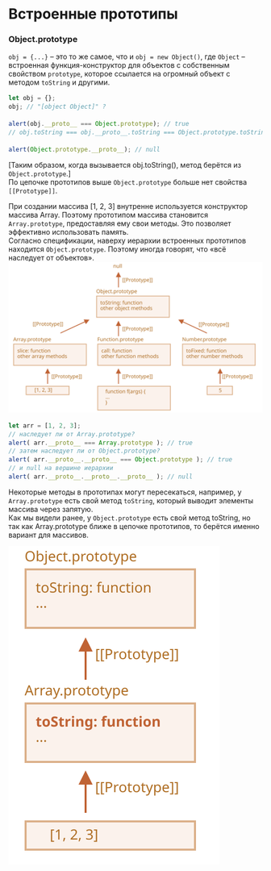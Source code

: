 # Встроенные прототипы

### Object.prototype

`obj = {...}` – это то же самое, что и `obj = new Object()`, где `Object` – встроенная функция-конструктор для объектов с собственным свойством `prototype`, которое ссылается на огромный объект с методом `toString` и другими.
```js
let obj = {};
obj; // "[object Object]" ?

alert(obj.__proto__ === Object.prototype); // true
// obj.toString === obj.__proto__.toString === Object.prototype.toString

alert(Object.prototype.__proto__); // null
```
[Таким образом, когда вызывается obj.toString(), метод берётся из `Object.prototype`.]\
По цепочке прототипов выше `Object.prototype` больше нет свойства `[[Prototype]]`.

При создании массива [1, 2, 3] внутренне используется конструктор массива Array. Поэтому прототипом массива становится `Array.prototype`, предоставляя ему свои методы. Это позволяет эффективно использовать память.\
Согласно спецификации, наверху иерархии встроенных прототипов находится `Object.prototype`. Поэтому иногда говорят, что «всё наследует от объектов».
![](../../../_img/native-prototypes-classes.svg)
```js
let arr = [1, 2, 3];
// наследует ли от Array.prototype?
alert( arr.__proto__ === Array.prototype ); // true
// затем наследует ли от Object.prototype?
alert( arr.__proto__.__proto__ === Object.prototype ); // true
// и null на вершине иерархии
alert( arr.__proto__.__proto__.__proto__ ); // null
```
Некоторые методы в прототипах могут пересекаться, например, у `Array.prototype` есть свой метод `toString`, который выводит элементы массива через запятую.\
Как мы видели ранее, у `Object.prototype` есть свой метод toString, но так как Array.prototype ближе в цепочке прототипов, то берётся именно вариант для массивов.

![](../../../_img/native-prototypes-array-tostring.svg)
```js
```

```js
```


```js
```

```js
```

```js
```


```js
```

```js
```
